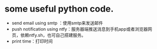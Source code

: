 # some useful python code.
- send email using smtp ：使用smtp来发送邮件
- push notification using ntfy：服务器端推送消息到手机app或者浏览器网页，依赖ntfy.sh，也可自己搭建服务。
- print time：打印时间
